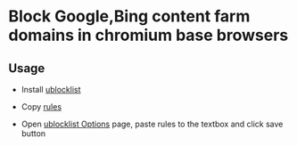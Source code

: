 # Block Google,Bing content farm domains in chromium base browsers

## Usage

* Install [ublocklist](https://chrome.google.com/webstore/detail/pncfbmialoiaghdehhbnbhkkgmjanfhe)

* Copy [rules](https://raw.githubusercontent.com/prime167/blocklist/master/rules.txt) 

* Open [ublocklist Options](extension://pncfbmialoiaghdehhbnbhkkgmjanfhe/pages/options.html) page, paste rules to the textbox and click save button
